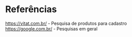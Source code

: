 # Referências

https://vitat.com.br/ - Pesquisa de produtos para cadastro  
https://google.com.br/ - Pesquisas em geral
